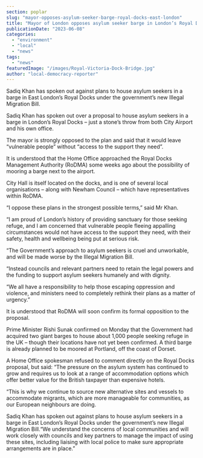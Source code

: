 ```yaml
---
section: poplar
slug: "mayor-opposes-asylum-seeker-barge-royal-docks-east-london"
title: "Mayor of London opposes asylum seeker barge in London’s Royal Docks"
publicationDate: "2023-06-08"
categories: 
  - "environment"
  - "local"
  - "news"
tags: 
  - "news"
featuredImage: "/images/Royal-Victoria-Dock-Bridge.jpg"
author: "local-democracy-reporter"
---
```


Sadiq Khan has spoken out against plans to house asylum seekers in a barge in East London’s Royal Docks under the government’s new Illegal Migration Bill.

Sadiq Khan has spoken out over a proposal to house asylum seekers in a barge in London’s Royal Docks – just a stone’s throw from both City Airport and his own office.

The mayor is strongly opposed to the plan and said that it would leave “vulnerable people” without “access to the support they need”.

It is understood that the Home Office approached the Royal Docks Management Authority (RoDMA) some weeks ago about the possibility of mooring a barge next to the airport.

City Hall is itself located on the docks, and is one of several local organisations – along with Newham Council – which have representatives within RoDMA.

“I oppose these plans in the strongest possible terms,” said Mr Khan.

“I am proud of London’s history of providing sanctuary for those seeking refuge, and I am concerned that vulnerable people fleeing appalling circumstances would not have access to the support they need, with their safety, health and wellbeing being put at serious risk.

“The Government’s approach to asylum seekers is cruel and unworkable, and will be made worse by the Illegal Migration Bill.

“Instead councils and relevant partners need to retain the legal powers and the funding to support asylum seekers humanely and with dignity.

“We all have a responsibility to help those escaping oppression and violence, and ministers need to completely rethink their plans as a matter of urgency.”

It is understood that RoDMA will soon confirm its formal opposition to the proposal.

Prime Minister Rishi Sunak confirmed on Monday that the Government had acquired two giant barges to house about 1,000 people seeking refuge in the UK – though their locations have not yet been confirmed. A third barge is already planned to be moored at Portland, off the coast of Dorset.

A Home Office spokesman refused to comment directly on the Royal Docks proposal, but said: “The pressure on the asylum system has continued to grow and requires us to look at a range of accommodation options which offer better value for the British taxpayer than expensive hotels.

“This is why we continue to source new alternative sites and vessels to accommodate migrants, which are more manageable for communities, as our European neighbours are doing.

Sadiq Khan has spoken out against plans to house asylum seekers in a barge in East London’s Royal Docks under the government’s new Illegal Migration Bill.“We understand the concerns of local communities and will work closely with councils and key partners to manage the impact of using these sites, including liaising with local police to make sure appropriate arrangements are in place.”
